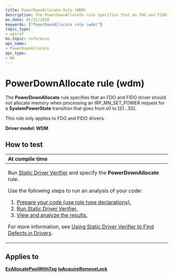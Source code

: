 ```yaml
---
title: PowerDownAllocate Rule (WDM)
description: The PowerDownAllocate rule specifies that an FDO and FIDO driver should not allocate memory when processing an IRP\_MN\_SET\_POWER request for a SystemPowerState transition that goes from s0 to \ S1...S5\ .
ms.date: 05/21/2018
keywords: ["PowerDownAllocate rule (wdm)"]
topic_type:
- apiref
ms.topic: reference
api_name:
- PowerDownAllocate
api_type:
- NA
---
```


# PowerDownAllocate rule (wdm)


The **PowerDownAllocate** rule specifies that an FDO and FIDO driver should not allocate memory when processing an IRP\_MN\_SET\_POWER request for a **SystemPowerState** transition that goes from s0 to \[S1...S5\].

This rule only applies to FDO and FIDO drivers.

**Driver model: WDM**

## How to test

<table>
<colgroup>
<col width="100%" />
</colgroup>
<thead>
<tr class="header">
<th align="left">At compile time</th>
</tr>
</thead>
<tbody>
<tr class="odd">
<td align="left"><p>Run <a href="/windows-hardware/drivers/devtest/static-driver-verifier" data-raw-source="[Static Driver Verifier](./static-driver-verifier.md)">Static Driver Verifier</a> and specify the <strong>PowerDownAllocate</strong> rule.</p>
Use the following steps to run an analysis of your code:
<ol>
<li><a href="/windows-hardware/drivers/devtest/using-static-driver-verifier-to-find-defects-in-drivers#preparing-your-source-code" data-raw-source="[Prepare your code (use role type declarations).](./using-static-driver-verifier-to-find-defects-in-drivers.md#preparing-your-source-code)">Prepare your code (use role type declarations).</a></li>
<li><a href="/windows-hardware/drivers/devtest/using-static-driver-verifier-to-find-defects-in-drivers#running-static-driver-verifier" data-raw-source="[Run Static Driver Verifier.](./using-static-driver-verifier-to-find-defects-in-drivers.md#running-static-driver-verifier)">Run Static Driver Verifier.</a></li>
<li><a href="/windows-hardware/drivers/devtest/using-static-driver-verifier-to-find-defects-in-drivers#viewing-and-analyzing-the-results" data-raw-source="[View and analyze the results.](./using-static-driver-verifier-to-find-defects-in-drivers.md#viewing-and-analyzing-the-results)">View and analyze the results.</a></li>
</ol>
<p>For more information, see <a href="/windows-hardware/drivers/devtest/using-static-driver-verifier-to-find-defects-in-drivers" data-raw-source="[Using Static Driver Verifier to Find Defects in Drivers](./using-static-driver-verifier-to-find-defects-in-drivers.md)">Using Static Driver Verifier to Find Defects in Drivers</a>.</p></td>
</tr>
</tbody>
</table>

## Applies to

[**ExAllocatePoolWithTag**](/windows-hardware/drivers/ddi/wdm/nf-wdm-exallocatepoolwithtag)
[**IoAcquireRemoveLock**](/windows-hardware/drivers/ddi/wdm/nf-wdm-ioacquireremovelock)
